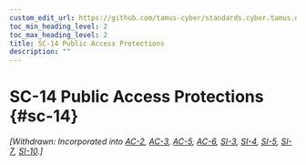 ```yaml
---
custom_edit_url: https://github.com/tamus-cyber/standards.cyber.tamus.edu/tree/main/static/content/tamus.edu/TAMUS_profile.xml
toc_min_heading_level: 2
toc_max_heading_level: 2
title: SC-14 Public Access Protections
description: ""
---
```


# SC-14 Public Access Protections {#sc-14}


_[Withdrawn: Incorporated into [AC-2](../ac/ac-02#ac-02), [AC-3](../ac/ac-03#ac-03), [AC-5](../ac/ac-05#ac-05), [AC-6](../ac/ac-06#ac-06), [SI-3](../si/si-03#si-03), [SI-4](../si/si-04#si-04), [SI-5](../si/si-05#si-05), [SI-7](../si/si-07#si-07), [SI-10](../si/si-10#si-10).]_

